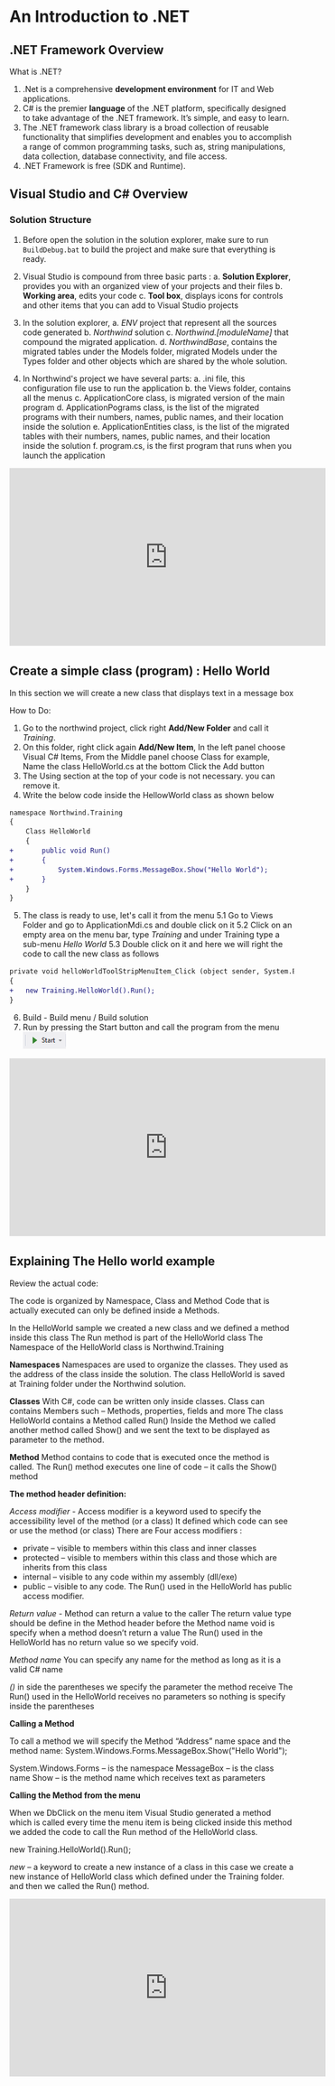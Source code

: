 ﻿# An Introduction to .NET

## .NET Framework Overview

What is .NET?
1.	.Net is a comprehensive **development environment** for IT and Web applications.
2.	C# is the premier **language** of the .NET platform, specifically designed to take advantage of the .NET framework. It’s simple, and easy to learn.
3.	The .NET framework class library is a broad collection of reusable functionality that simplifies development and enables you to accomplish a range of common programming tasks, such as, string manipulations, data collection, database connectivity, and file access.
4.	.NET Framework is free (SDK and Runtime).

## Visual Studio and C# Overview

### Solution Structure 

1.  Before open the solution in the solution explorer, make sure to run `BuildDebug.bat` to build the project and make sure that everything is ready.
2.	Visual Studio is compound from three basic parts :
	a. **Solution Explorer**, provides you with an organized view of your projects and their files
    b. **Working area**, edits your code
    c. **Tool box**, displays icons for controls and other items that you can add to Visual Studio projects
4. In the solution explorer, 
    a. *ENV* project that represent all the sources code generated
    b. *Northwind* solution 
    c. *Northwind.[moduleName]* that compound the migrated application.
    d. *NorthwindBase*, contains the migrated tables under the Models folder, migrated Models under the Types folder and other objects which are shared by the whole solution.

5. In Northwind's project we have several parts:
     a. .ini file, this configuration file use to run the application
     b. the Views folder, contains all the menus
     c. ApplicationCore class, is migrated version of the main program
     d. ApplicationPograms class, is the list of the migrated programs with their numbers, names, public names, and their location inside the solution
     e. ApplicationEntities class, is the list of the migrated tables with their numbers, names, public names, and their location inside the solution
     f. program.cs, is the first program that runs when you launch the application
     

<iframe width="560" height="315" src="https://www.youtube.com/embed/cqMe4SoLVzY" frameborder="0" allowfullscreen></iframe>



## Create a simple class (program) : Hello World

In this section we will create a new class that displays text in a message box

How to Do:
1. Go to the northwind project, click right **Add/New Folder** and call it *Training*.
2. On this folder, right click again **Add/New Item**, 
   In the left panel choose  Visual C# Items, 
   From the Middle panel choose Class for example, 
   Name the class HelloWorld.cs at the bottom 
   Click the Add button
3. The Using section at the top of your code is not necessary. you can remove it.
4. Write the below code inside the HellowWorld class as shown below
   
```diff
namespace Northwind.Training
{
    Class HelloWorld
    {
+       public void Run()
+       {
+           System.Windows.Forms.MessageBox.Show("Hello World");
+       }     
    }
}
```
5. The class is ready to use, let's call it from the menu
    5.1  Go to Views Folder and go to ApplicationMdi.cs and double click on it
    5.2  Click on an empty area on the menu bar, type *Training* and under Training type a sub-menu *Hello World*
    5.3  Double click on it and here we will right the code to call the new class as follows
```diff
private void helloWorldToolStripMenuItem_Click (object sender, System.EventArgs e)
{
+   new Training.HelloWorld().Run();	
}
```
6. Build - Build menu / Build solution
7. Run by pressing the Start button and call the program from the menu ![start button](start_button.png)


<iframe width="560" height="315" src="https://www.youtube.com/embed/CNElgYn_zgA" frameborder="0" allowfullscreen></iframe>


## Explaining The Hello world example


Review the actual code:

The code is organized by Namespace, Class and Method
Code that is actually executed can only be defined inside a Methods.

In the HelloWorld sample we created a new class and we defined a method inside this class
The Run method is part of the HelloWorld class
The Namespace of the HelloWorld class is Northwind.Training

**Namespaces**
Namespaces are used to organize the classes.
They used as the address of the class inside the solution.
The class HelloWorld is saved at Training folder under the Northwind solution.

**Classes** 
With C#, code can be written only inside classes.
Class can contains Members such – Methods, properties, fields and more
The class HelloWorld contains a Method called Run()
Inside the Method we called another method called Show() 
and we sent the text to be displayed as parameter to the method.

**Method**
Method contains to code that is executed once the method is called.
The Run() method executes one line of code – it calls the Show() method 

**The method header definition:**

*Access modifier* - 
Access modifier is a keyword used  to specify the accessibility level of the method (or a class)
It defined which code can see or use the method (or class)
There are Four access modifiers :
 * private –  visible to members within this class and inner classes
 * protected – visible to members within this class and those which are inherits from this class 
 * internal – visible to any code within my assembly (dll/exe)
 * public – visible to any code.
The Run() used in the HelloWorld has public access modifier.


*Return value* - 
Method can return a value to the caller
The return value type should be define in the Method header before the Method name
void is specify when a method doesn’t return a value
The Run() used in the HelloWorld has no return value so we specify void.

*Method name*
You can specify any name for the method as long as it is a valid C# name

*()*
in side the parentheses we  specify the parameter the method receive
The Run() used in the HelloWorld receives no parameters so nothing is specify inside the parentheses


**Calling a Method**

To call a method we will specify the Method “Address” name space and the method name:
System.Windows.Forms.MessageBox.Show("Hello World");

System.Windows.Forms – is the namespace
MessageBox – is the class name
Show – is the method name
which receives text as parameters


**Calling the Method from the menu**

When we DbClick on the menu item Visual Studio generated a method which is called every time the menu item is being clicked
inside this method we added the code to call the Run method of the HelloWorld class.

new Training.HelloWorld().Run();
 
*new* – a keyword to create a new instance of a class
in this case we create a new instance of HelloWorld class which defined under the Training folder.
and then we called the Run() method.




<iframe width="560" height="315" src="https://www.youtube.com/embed/X_8GeOvDMaM" frameborder="0" allowfullscreen></iframe>



